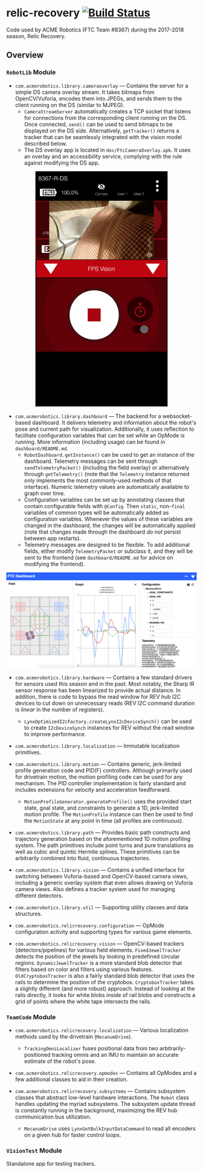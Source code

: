 # relic-recovery [![Build Status](https://travis-ci.org/acmerobotics/relic-recovery.svg?branch=master)](https://travis-ci.org/acmerobotics/relic-recovery)
Code used by ACME Robotics (FTC Team #8367) during the 2017-2018 season, Relic Recovery.

## Overview

### `RobotLib` Module

* `com.acmerobotics.library.cameraoverlay` — Contains the server for a simple DS camera overlay stream. It takes bitmaps from OpenCV/Vuforia, encodes them into JPEGs, and sends them to the client running on the DS (similar to MJPEG).
  * `CameraStreamServer` automatically creates a TCP socket that listens for connections from the corresponding client running on the DS. Once connected, `send()` can be used to send bitmaps to be displayed on the DS side. Alternatively, `getTracker()` returns a tracker that can be seamlessly integrated with the vision model described below.
  * The DS overlay app is located in `doc/FtcCameraOverlay.apk`. It uses an overlay and an accessibility service, complying with the rule against modifying the DS app.

<p align="center"><img src="images/dsCameraStream.png" alt="DS Camera Overlay Screenshot" width="350"/></span>

* `com.acmerobotics.library.dashboard` — The backend for a websocket-based dashboard. It delivers telemetry and information about the robot's pose and current path for visualization. Additionally, it uses reflection to facilitate configuration variables that can be set while an OpMode is running. More information (including usage) can be found in `dashboard/README.md`.
  * `RobotDashboard.getInstance()` can be used to get an instance of the dashboard. Telemetry messages can be sent through `sendTelemetryPacket()` (including the field overlay) or alternatively through `getTelemetry()` (note that the `Telemetry` instance returned only implements the most commonly-used methods of that interface). Numeric telemetry values are automatically available to graph over time.
  * Configuration variables can be set up by annotating classes that contain configurable fields with `@Config`. Then `static`, non-`final` variables of common types will be automatically added as configuration variables. Whenever the values of these variables are changed in the dashboard, the changes will be automatically applied (note that changes made through the dashboard _do not_ persist between app restarts).
  * Telemetry messages are designed to be flexible. To add additional fields, either modify `TelemetryPacket` or subclass it, and they will be sent to the frontend (see `dashboard/README.md` for advice on modifying the frontend).

![Dashboard Screenshot](FtcDashboard/images/dashboard.png)

* `com.acmerobotics.library.hardware` — Contains a few standard drivers for sensors used this season and in the past. Most notably, the Sharp IR sensor response has been linearized to provide actual distance. In addition, there is code to bypass the read window for REV hub I2C devices to cut down on unnecessary reads (REV I2C command duration is _linear_ in the number of registers).
  * `LynxOptimizedI2cFactory.createLynxI2cDeviceSynch()` can be used to create `I2cDeviceSynch` instances for REV without the read window to improve performance.

* `com.acmerobotics.library.localization` — Immutable localization primitives.

* `com.acmerobotics.library.motion` — Contains generic, jerk-limited profile generation code and PID(F) controllers. Although primarily used for drivetrain motion, the motion profiling code can be used for any mechanism. The PID controller implementation is fairly standard and includes extensions for velocity and acceleration feedforward.
  * `MotionProfileGenerator.generateProfile()` uses the provided start state, goal state, and constraints to generate a 1D, jerk-limited motion profile. The `MotionProfile` instance can then be used to find the `MotionState` at any point in time (all profiles are continuous).

* `com.acmerobotics.library.path` — Provides basic path constructs and trajectory generation based on the aforementioned 1D motion profiling system. The path primitives include point turns and pure translations as well as cubic and quintic Hermite splines. These primitives can be arbitrarily combined into fluid, continuous trajectories.

* `com.acmerobotics.library.vision` — Contains a unified interface for switching between Vuforia-based and OpenCV-based camera views, including a generic overlay system that even allows drawing on Vuforia camera views. Also defines a tracker system used for managing different detectors.

* `com.acmerobotics.library.util` — Supporting utility classes and data structures.

* `com.acmerobotics.relicrecovery.configuration` — OpMode configuration activity and supporting types for various game elements.

* `com.acmerobotics.relicrecovery.vision` — OpenCV-based trackers (detectors/pipelines) for various field elements. `FixedJewelTracker` detects the position of the jewels by looking in predefined circular regions. `DynamicJewelTracker` is a more standard blob detector that filters based on color and filters using various features. `OldCryptoboxTracker` is also a fairly standard blob detector that uses the rails to determine the position of the cryptobox. `CryptoboxTracker` takes a slightly different (and more robust) approach. Instead of looking at the rails directly, it looks for white blobs inside of rail blobs and constructs a grid of points where the white tape intersects the rails.

### `TeamCode` Module
* `com.acmerobotics.relicrecovery.localization` — Various localization methods used by the drivetrain (`MecanumDrive`).
  * `TrackingOmniLocalizer` fuses positional data from two arbitrarily-positioned tracking omnis and an IMU to maintain an accurate estimate of the robot's pose.

* `com.acmerobotics.relicrecovery.opmodes` — Contains all OpModes and a few additional classes to aid in their creation.

* `com.acmerobotics.relicrecovery.subsystems` — Contains subsystem classes that abstract low-level hardware interactions. The `Robot` class handles updating the myriad subsystems. The subsystem update thread is constantly running in the background, maximizing the REV hub communication bus utilization.
  * `MecanumDrive` uses `LynxGetBulkInputDataCommand` to read all encoders on a given hub for faster control loops.

### `VisionTest` Module
Standalone app for testing trackers.
